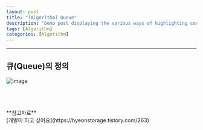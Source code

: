 ```yaml
---
layout: post
title: "[Algorithm] Queue"
description: "Demo post displaying the various ways of highlighting code in Markdown."
tags: [Algorithm]
categories: [Algorithm]
---
```


------------------------------------------------------------------------------------------------------------

## 큐(Queue)의 정의

![image](https://user-images.githubusercontent.com/52437364/82182272-f6fbff00-991e-11ea-8f97-7549f07ebe6d.png)

<br/>
<br/>
<br/>
**참고자료**<br/>
[개발이 하고 싶어요](https://hyeonstorage.tistory.com/263)
